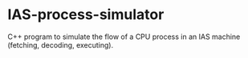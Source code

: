 # IAS-process-simulator
C++ program to simulate the flow of a CPU process in an IAS machine (fetching, decoding, executing). 
